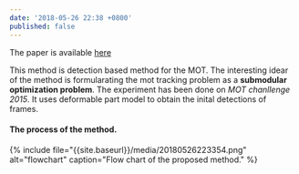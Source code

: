 ```yaml
---
date: '2018-05-26 22:38 +0800'
published: false
---
```

The paper is available [here](https://www.dropbox.com/s/h9l7f3d16g2f2ko/08303708.pdf?dl=0)

This method is detection based method for the MOT. The interesting idear of the method is formularating the mot tracking problem as a **submodular optimization problem**. The experiment has been done on *MOT chanllenge 2015*. It uses deformable part model to obtain the inital detections of frames.


#### The process of the method.
{% include file="{{site.baseurl}}/media/20180526223354.png" alt="flowchart" caption="Flow chart of the proposed method." %}
